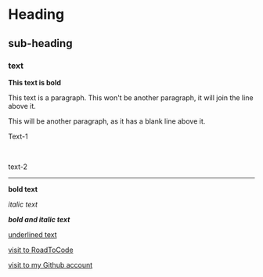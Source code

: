 # Heading
## sub-heading
### text

**This text is bold** 

This text is a paragraph.
This won't be another paragraph, it will join the line above it.

This will be another paragraph, as it has a blank line above it.

Text-1

<br/>

text-2

----

**bold text**

_italic text_

***bold and italic text***

<ins>underlined text</ins>

[visit to RoadToCode](https://www.roadtocode.org/login)

[visit to my Github account](https://github.com/achalkatkar)
